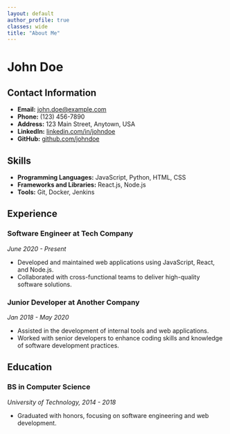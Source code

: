 ```yaml
---
layout: default
author_profile: true
classes: wide
title: "About Me"
---
```


# John Doe

## Contact Information

- **Email:** john.doe@example.com
- **Phone:** (123) 456-7890
- **Address:** 123 Main Street, Anytown, USA
- **LinkedIn:** [linkedin.com/in/johndoe](https://www.linkedin.com/in/johndoe)
- **GitHub:** [github.com/johndoe](https://github.com/johndoe)

## Skills

- **Programming Languages:** JavaScript, Python, HTML, CSS
- **Frameworks and Libraries:** React.js, Node.js
- **Tools:** Git, Docker, Jenkins

## Experience

### Software Engineer at Tech Company
*June 2020 - Present*

- Developed and maintained web applications using JavaScript, React, and Node.js.
- Collaborated with cross-functional teams to deliver high-quality software solutions.

### Junior Developer at Another Company
*Jan 2018 - May 2020*

- Assisted in the development of internal tools and web applications.
- Worked with senior developers to enhance coding skills and knowledge of software development practices.

## Education

### BS in Computer Science
*University of Technology, 2014 - 2018*

- Graduated with honors, focusing on software engineering and web development.
